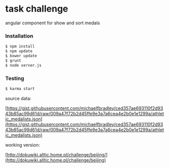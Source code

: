 # task challenge

angular component for show and sort medals 

### Installation

```sh
$ npm install
$ npm update
$ bower update
$ grunt
$ node server.js

```

### Testing

```sh
$ karma start

```

source data:

[https://gist.githubusercontent.com/michaelfbradley/ced357ae693110f2d9343b85ac99d61d/raw/009a47f72b2d45ffe9e3a7a6cea4e2b0e1e1299a/athletic_medalists.json](https://gist.githubusercontent.com/michaelfbradley/ced357ae693110f2d9343b85ac99d61d/raw/009a47f72b2d45ffe9e3a7a6cea4e2b0e1e1299a/athletic_medalists.json)


working version:

[http://dokuwiki.alltic.home.pl/challenge/beijing/](http://dokuwiki.alltic.home.pl/challenge/beijing)

